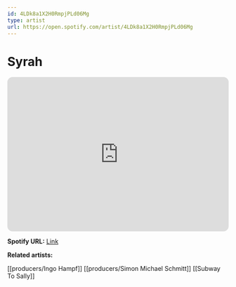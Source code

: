 ```yaml
---
id: 4LDk8a1X2H0RmpjPLd06Mg
type: artist
url: https://open.spotify.com/artist/4LDk8a1X2H0RmpjPLd06Mg
---
```

# Syrah

<iframe style="border-radius:12px" src="https://open.spotify.com/embed/artist/4LDk8a1X2H0RmpjPLd06Mg" width="100%" height="352" frameBorder="0" allowfullscreen="" allow="autoplay; clipboard-write; encrypted-media; fullscreen; picture-in-picture" loading="lazy"></iframe>

**Spotify URL:** [Link](https://open.spotify.com/artist/4LDk8a1X2H0RmpjPLd06Mg)

**Related artists:**

[[producers/Ingo Hampf]]
[[producers/Simon Michael Schmitt]]
[[Subway To Sally]]
